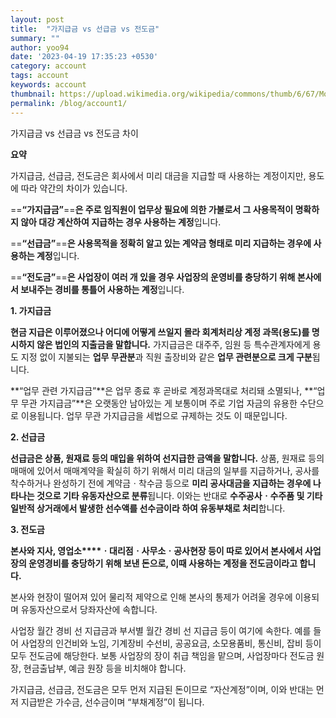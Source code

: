 ```yaml
---
layout: post
title:  "가지급금 vs 선급금 vs 전도금"
summary: ""
author: yoo94
date: '2023-04-19 17:35:23 +0530'
category: account
tags: account
keywords: account
thumbnail: https://upload.wikimedia.org/wikipedia/commons/thumb/6/67/Money_Coin_Icon.svg/75px-Money_Coin_Icon.svg.png
permalink: /blog/account1/
---
```

가지급금 vs 선급금 vs 전도금 차이

**요약**

가지급금, 선급금, 전도금은 회사에서 미리 대금을 지급할 때 사용하는 계정이지만, 용도에 따라 약간의 차이가 있습니다.

==**“가지급금”**==**은 주로 임직원이 업무상 필요에 의한 가불로서 그 사용목적이 명확하지 않아 대강 계산하여 지급하는 경우 사용하는 계정**입니다.

==**“선급금”**==**은 사용목적을 정확히 알고 있는 계약금 형태로 미리 지급하는 경우에 사용하는 계정**입니다.

==**“전도금”**==**은 사업장이 여러 개 있을 경우 사업장의 운영비를 충당하기 위해 본사에서 보내주는 경비를 통틀어 사용하는 계정**입니다.

**1. 가지급금**

**현금 지급은 이루어졌으나 어디에 어떻게 쓰일지 몰라 회계처리상 계정 과목(용도)를 명시하지 않은 법인의 지출금을 말합니다.** 가지급금은 대주주, 임원 등 특수관계자에게 용도 지정 없이 지불되는 **업무 무관분**과 직원 출장비와 같은 **업무 관련분으로 크게 구분**됩니다.

**“업무 관련 가지급금”**은 업무 종료 후 곧바로 계정과목대로 처리돼 소멸되나, **“업무 무관 가지급금”**은 오랫동안 남아있는 게 보통이며 주로 기업 자금의 유용한 수단으로 이용됩니다. 업무 무관 가지급금을 세법으로 규제하는 것도 이 때문입니다.

**2. 선급금**

**선급금은 상품, 원재료 등의 매입을 위하여 선지급한 금액을 말합니다.** 상품, 원재료 등의 매매에 있어서 매매계약을 확실히 하기 위해서 미리 대금의 일부를 지급하거나, 공사를 착수하거나 완성하기 전에 계약금ㆍ착수금 등으로 **미리 공사대금을 지급하는 경우에 나타나는 것으로 기타 유동자산으로 분류**됩니다. 이와는 반대로 **수주공사ㆍ수주품 및 기타 일반적 상거래에서 발생한 선수액를 선수금이라 하여 유동부채로 처리**합니다.

**3. 전도금**

**본사와 지사, 영업소****ㆍ대리점ㆍ사무소ㆍ공사현장 등이 따로 있어서 본사에서 사업장의 운영경비를 충당하기 위해 보낸 돈으로, 이때 사용하는 계정을 전도금이라고 합니다.**

본사와 현장이 떨어져 있어 물리적 제약으로 인해 본사의 통제가 어려울 경우에 이용되며 유동자산으로서 당좌자산에 속합니다.

사업장 월간 경비 선 지급금과 부서별 월간 경비 선 지급금 등이 여기에 속한다. 예를 들어 사업장의 인건비와 노임, 기계장비 수선비, 공공요금, 소모용품비, 통신비, 잡비 등이 모두 전도금에 해당한다. 보통 사업장의 장이 취급 책임을 맡으며, 사업장마다 전도금 원장, 현금출납부, 예금 원장 등을 비치해야 합니다.

가지급금, 선급금, 전도금은 모두 먼저 지급된 돈이므로 “자산계정”이며, 이와 반대는 먼저 지급받은 가수금, 선수금이며 “부채계정”이 됩니다.